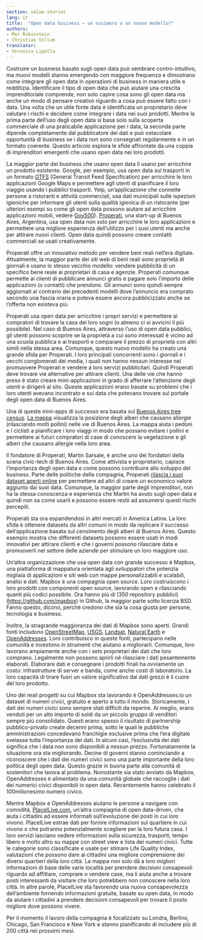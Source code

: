 ```yaml
---
section: value-stories
lang: it
title:  "Open data business – un ossimoro o un nuovo modello?"
authors:
- Mor Rubinstein
- Christian Villum
translator:
- Veronica Lipella
---
```


Costruire un business basato sugli open data può sembrare contro-intuitivo, ma muovi modelli stanno emergendo con maggiore frequenza e dimostrano come integrare gli open data in operazioni di business in maniera utile e redditizia. Identificare il tipo di open data che può aiutare una crescita imprenditoriale comprende, non solo capire cosa sono gli open data ma anche un modo di pensare creativo riguardo a cosa può essere fatto con i data. Una volta che un utile fonte data è identificata un proprietario deve valutare i rischi e decidere come integrare i data nei suoi prodotti. Mentre la prima parte dell’uso degli open data si basa solo sulla scoperta commerciale di una praticabile applicazione per i data, la seconda parte dipende completamente dal pubblicatore dei dati e può ostacolare opportunità di business se i data non sono consegnati regolarmente e in un formato coerente. Questo articolo esplora le sfide affrontate da una coppia di imprenditori emergenti che usano open data nei loro prodotti.

La maggior parte dei business che usano open data li usano per arricchire un prodotto esistente. Google, per esempio, usa open data sui trasporti in un formato [GTFS](http://en.wikipedia.org/wiki/General_Transit_Feed_Specification) (General Transit Feed Specification) per arricchire le loro applicazioni Google Maps e permettere agli utenti di pianificare il loro viaggio usando i pubblici trasporti. Yelp, un’applicazione che connette persone a ristoranti e attività commerciali, usa dati municipali sulle ispezioni igieniche per informare gli utenti sulla qualità igienica di un ristorante (per ulteriori esempi su come gli open data possono aiutare ad arricchire applicazioni mobili, vedere [Gov500](http://www.opendata500.com)). [Properati](http://properati.com), una start-up di Buenos Aires, Argentina, usa open data non solo per arricchire le loro applicazioni e permettere una migliore esperienza dell’utilizzo per i suoi utenti ma anche per attirare nuovi clienti. Open data quindi possono creare contatti commerciali se usati creativamente.

Properati offre un innovativo metodo per vendere beni reali nell’era digitale. Attualmente, la maggior parte dei siti web di beni reali sono proprietà di giornali e usano lo stesso vecchio modello: vendere pubblicità di un specifico bene reale ai proprietari di casa e agenzie. Properati comunque permette ai clienti di pubblicare annunci gratis e pagare solo l’importo delle applicazioni (o contatti) che prendono. Gli annunci sono quindi sempre aggiornati al contrario dei precedenti modelli dove l’annuncio era comprato secondo una fascia oraria e poteva essere ancora pubblicizzato anche se l’offerta non esisteva più.

Properati usa open data per arricchire i propri servizi e permettere ai compratori di trovare la casa dei loro sogni (o almeno ci si avvicini il più possibile). Nel caso di Buenos Aires, attraverso l’uso di open data pubblici, gli utenti possono scoprire se la proprietà a cui sono interessati è vicino ad una scuola pubblica e ai trasporti e comparare il prezzo di proprietà con altri simili nella stessa area.
Comunque, questo nuovo modello ha creato una grande sfida per Properati. I loro principali concorrenti sono i giornali e i vecchi conglomerati dei media, i quali non hanno nessun interesse nel promuovere Properati e vendere a loro servizi pubblicitari. Quindi Properati deve trovare vie alternative per attirare clienti. Una delle vie che hanno preso è stato creare mini-applicazioni in grado di afferrare l’attenzione degli utenti e dirigerli al sito. Queste applicazioni erano basate su problemi che i loro utenti avevano incontrato e sui data che potevano trovare sul portale degli open data di Buenos Aires.

Una di queste mini-apps di successo era basata sul [Buenos Aires tree census](http://data.buenosaires.gob.ar/dataset/censo-arbolado). [La mappa](https://properati-blog.s3-us-west-2.amazonaws.com/AR/platanos/platanos.html?z=13&coords=-34.60982870255729,-58.44108581542969) visualizza la posizione degli alberi che causano allergie (rilasciando molti pollini) nelle vie di Buenos Aires. La mappa aiuta i pedoni e i ciclisti a pianificare i loro viaggi in modo che possano evitare i pollini e permettere ai futuri compratori di case di conoscere la vegetazione e gli alberi che causano allergie nella loro area. 

Il fondatore di Properati, Martin Sarsale, è anche uno dei fondatori della scena civic-tech di Buenos Aires. Come attivista e proprietario, capisce l’importanza degli open data e come possono contribuire allo sviluppo del business. Parte delle politiche della compagnia, Properati [rilascia i suoi dataset aperti online](http://www.properati.com.ar/data) per permettere ad altri di creare un economico valore aggiunto dai suoi data. Comunque, la maggior parte degli imprenditori, non ha la stessa conoscenza e esperienza che Martin ha avuto sugli open data e quindi non sa come usarli e possono essere restii ad assumersi questi rischi percepiti.

Properati sta ora espandendosi in altri mercati in America Latina. La loro sfida è ottenere datasets da altri comuni in modo da replicare il successo dell’applicazione basata sul censimento degli alberi di Buenos Aires. Questo esempio mostra che differenti datasets possono essere usati in modi innovativi per attirare clienti e che i governi possono rilasciare data e promuoverli nel settore delle aziende per stimolare un loro maggiore uso.

Un’altra organizzazione che usa open data con grande successo è Mapbox, una piattaforma di mappatura orientata agli sviluppatori che potenzia migliaia di applicazioni e siti web con mappe personalizzabili e scalabili, analisi e dati. Mapbox è una compagnia open source. Loro costruiscono i loro prodotti con componenti open source, lavorando open e rilasciando quanti più codici possibile. Ora hanno più di (350 repository pubblici)(https://github.com/mapbox) in Github, la maggior parte sotto licenza BSD. Fanno questo, dicono, perchè credono che sia la cosa giusta per persone, tecnologia e business.

Inoltre, la stragrande maggioranza dei dati di Mapbox sono aperti. Grandi fonti includono [OpenStreetMap](http://www.openstreetmap.org/), [USGS](http://www.usgs.gov/), [Landsat](http://landsat.usgs.gov/), [Natural Earth](http://www.naturalearthdata.com/) e [OpenAddresses](http://openaddresses.io/). Loro contribuisco in queste fonti, partecipano nelle comunità e investono in strumenti che aiutano a migliorarli. Comunque, loro lavorano ampiamente anche con i sets proprietari dei dati che loro comprano. Legalmente non possono aprirli nè rilasciare i dati pesantemente elaborati. Elaborare dati e consegnare i prodotti finali ha ovviamente un costo: infrastrutture di server e banda, come anche costi di laboratorio. La loro capacità di tirare fuori un valore significativo dai dati grezzi è il cuore del loro prodotto.

Uno dei reali progetti su cui Mapbox sta lavorando è OpenAddresses.io un dataset di numeri civici, gratuito e aperto a tutto il mondo. Storicamente, i dati dei numeri civici sono sempre stati difficili da reperire. Al meglio, erano venduti per un alto importo di soldi da un piccolo gruppo di venditori sempre più consolidato. Questi erano spesso il risultato di partnership pubblico-privato create decenni prima, sotto le quali le pubbliche amministrazioni concedevano franchigie esclusive prima che l’era digitale svelasse tutta l’importanza dei dati. In alcuni casi, l’esclusività dei dati significa che i data non sono disponibili a nessun prezzo. Fortunatamente la situazione ora sta migliorando. Decine di governi stanno cominciando a riconoscere che i dati dei numeri civici sono una parte importante della loro politica degli open data. Questo grazie in buona parte alla comunità di sostenitori che lavora al problema. Nonostante sia stato avviato da Mapbox, OpenAddresses è alimentato da una comunità globale che raccoglie i dati dei numerici civici disponibili in open data. Recentemente hanno celebrato il 100milionesimo numero civico.

Mentre Mapbox e OpenAddresses aiutano le persone a navigare con comodità, [PlaceILive.com](http://placeilive.com/), un’altra compagnia di open data-driven, che aiuta i cittadini ad essere informati sull’evoluzione dei posti in cui loro vivono. PlaceILive estrae dati per fornire informazioni sul quartiere in cui vivono o che potranno potenzialmente scegliere per la loro futura casa. I loro servizi lasciano vedere informazioni sulla sicurezza, trasporti, tempo libero e molto altro su mappe con street view e lista dei numeri civici. Tutte le categorie sono classificate e usate per stimare Life Quality Index, valutazioni che possono dare ai cittadini una migliore comprensione dei diversi quartieri della loro città. La mappa non solo dà a loro migliori informazioni di base delle varie località per prendere decisioni consapevoli riguardo ad affittare, comprare o vendere case, ma li aiuta anche a trovare posti interessanti da visitare che loro potrebbero non conoscere nella loro città. In altre parole, PlaceILive sta favorendo una nuova consapevolezza dell’ambiente fornendo informazioni gratuite, basate su open data, in modo da aiutare i cittadini a prendere decisioni consapevoli per trovare il posto migliore dove possono vivere.

Per il momento il lavoro della compagnia è focalizzato su Londra, Berlino, Chicago, San Francisco e New York e stanno pianificando di includere più di 200 città nei prossimi mesi.
